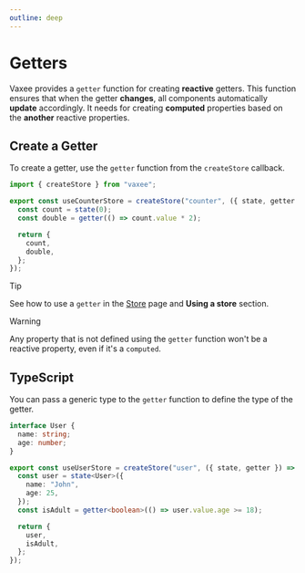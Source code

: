 ```yaml
---
outline: deep
---
```


# Getters

Vaxee provides a `getter` function for creating **reactive** getters. This function ensures that when the getter **changes**, all components automatically **update** accordingly. It needs for creating **computed** properties based on the **another** reactive properties.

## Create a Getter

To create a getter, use the `getter` function from the `createStore` callback.

```ts
import { createStore } from "vaxee";

export const useCounterStore = createStore("counter", ({ state, getter }) => {
  const count = state(0);
  const double = getter(() => count.value * 2);

  return {
    count,
    double,
  };
});
```

> [!TIP]
> See how to use a `getter` in the [Store](/store#using-a-store) page and **Using a store** section.

> [!WARNING]
> Any property that is not defined using the `getter` function won't be a reactive property, even if it's a `computed`.

## TypeScript

You can pass a generic type to the `getter` function to define the type of the getter.

```ts
interface User {
  name: string;
  age: number;
}

export const useUserStore = createStore("user", ({ state, getter }) => {
  const user = state<User>({
    name: "John",
    age: 25,
  });
  const isAdult = getter<boolean>(() => user.value.age >= 18);

  return {
    user,
    isAdult,
  };
});
```
